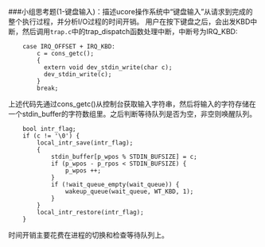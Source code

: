 ###小组思考题(1-键盘输入)：描述ucore操作系统中“键盘输入”从请求到完成的整个执行过程，并分析I/O过程的时间开销。
用户在按下键盘之后，会出发KBD中断，然后调用`trap.c`中的trap_dispatch函数处理中断，中断号为IRQ_KBD:
```
    case IRQ_OFFSET + IRQ_KBD:
        c = cons_getc();
        {
          extern void dev_stdin_write(char c);
          dev_stdin_write(c);
        }
        break;
```
上述代码先通过cons_getc()从控制台获取输入字符串，然后将输入的字符存储在一个stdin_buffer的字符数组里。之后判断等待队列是否为空，非空则唤醒队列。
```
	bool intr_flag;
    if (c != '\0') {
        local_intr_save(intr_flag);
        {
            stdin_buffer[p_wpos % STDIN_BUFSIZE] = c;
            if (p_wpos - p_rpos < STDIN_BUFSIZE) {
                p_wpos ++;
            }
            if (!wait_queue_empty(wait_queue)) {
                wakeup_queue(wait_queue, WT_KBD, 1);
            }
        }
        local_intr_restore(intr_flag);
    }
 ```
 时间开销主要花费在进程的切换和检查等待队列上。
 



